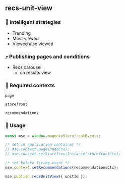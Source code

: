 ## recs-unit-view

### 🤖 Intelligent strategies

-   Trending
-   Most viewed
-   Viewed also viewed

### ⤴️ Publishing pages and conditions

-   Recs carousel
    -   on results view

### 🛄 Required contexts

`page`

`storefront`

`recommendations`

### 🔧 Usage

```javascript
const mse = window.magentoStorefrontEvents;

/* set in application container */
// mse.context.page(pageCtx);
// mse.context.setStorefrontInstance(storefrontCtx);

/* set before firing event */
mse.context.setRecommendations(recommendationsCtx);

mse.publish.recsUnitView({ unitId });
```
